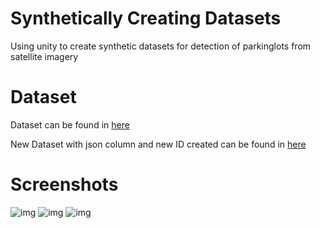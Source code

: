 # Synthetically Creating Datasets
Using unity to create synthetic datasets for detection of parkinglots from satellite imagery

# Dataset
Dataset can be found in [here](https://github.com/spiyer99/synthetic-data/tree/master/Assets/dataset.csv)

New Dataset with json column and new ID created can be found in [here](https://github.com/spiyer99/synthetic-data/tree/master/Assets/dataset_with_json_column_and_id_added.csv)

# Screenshots

![img](https://raw.githubusercontent.com/spiyer99/synthetic-data/master/Assets/screenshots/screen_768x768_92.png)
![img](https://raw.githubusercontent.com/spiyer99/synthetic-data/master/Assets/screenshots/screen_768x768_179.png)
![img](https://raw.githubusercontent.com/spiyer99/synthetic-data/master/Assets/screenshots/screen_768x768_343.png)


 
